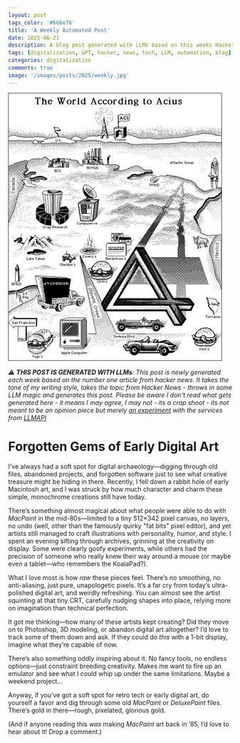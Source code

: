 ```yaml
---
layout: post
tags_color: '#666e76'
title: 'A Weekly Automated Post'
date: 2025-06-21
description: A blog post generated with LLMs based on this weeks Hacker News
tags: [digitalization, GPT, hacker, news, tech, LLM, automation, blog]
categories: digitalization
comments: true
image: '/images/posts/2025/weekly.jpg'
---
```

![](/images/posts/2025/weekly.jpg)

_⚠️ **THIS POST IS GENERATED WITH LLMs**: This post is newly generated each week based on the number one article from hacker news. It takes the tone of my writing style, takes the topic from Hacker News - throws in some LLM magic and generates this post. Please be aware I don't read what gets generated here - it means I may agree, I may not - its a crap shoot - its not meant to be an opinion piece but merely [an experiment](https://github.com/clintjb/Weekly-Post) with the services from [LLMAPI](https://docs.llmapi.com/quickstart#available-models)_

# Forgotten Gems of Early Digital Art  

I’ve always had a soft spot for digital archaeology—digging through old files, abandoned projects, and forgotten software just to see what creative treasure might be hiding in there. Recently, I fell down a rabbit hole of early Macintosh art, and I was struck by how much character and charm these simple, monochrome creations still have today.  

There’s something almost magical about what people were able to do with *MacPaint* in the mid-80s—limited to a tiny 512×342 pixel canvas, no layers, no undo (well, other than the famously quirky "fat bits" pixel editor), and yet artists still managed to craft illustrations with personality, humor, and style. I spent an evening sifting through archives, grinning at the creativity on display. Some were clearly goofy experiments, while others had the precision of someone who really knew their way around a mouse (or maybe even a tablet—who remembers the KoalaPad?).  

What I love most is how *raw* these pieces feel. There’s no smoothing, no anti-aliasing, just pure, unapologetic pixels. It’s a far cry from today’s ultra-polished digital art, and weirdly refreshing. You can almost see the artist squinting at that tiny CRT, carefully nudging shapes into place, relying more on imagination than technical perfection.  

It got me thinking—how many of these artists kept creating? Did they move on to Photoshop, 3D modeling, or abandon digital art altogether? I’d love to track some of them down and ask. If they could do *this* with a 1-bit display, imagine what they’re capable of now.  

There’s also something oddly inspiring about it. No fancy tools, no endless options—just constraint breeding creativity. Makes me want to fire up an emulator and see what I could whip up under the same limitations. Maybe a weekend project...  

Anyway, if you’ve got a soft spot for retro tech or early digital art, do yourself a favor and dig through some old *MacPaint* or *DeluxePaint* files. There’s gold in there—rough, pixelated, glorious gold.  

(And if anyone reading this *was* making *MacPaint* art back in ’85, I’d love to hear about it! Drop a comment.)